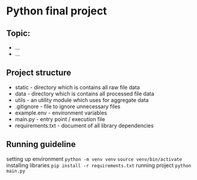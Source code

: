 # Python final project

## Topic:

- ...
- ...

## Project structure

- static - directory which is contains all raw file data
- data - directory which is contains all processed file data
- utils - an utility module which uses for aggregate data
- .gitignore - file to ignore unnecessary files
- example.env - environment variables
- main.py - entry point / execution file
- requirements.txt - document of all library dependencies

## Running guideline

setting up environment
`python -m venv venv`
`source venv/bin/activate`
installing libraries
`pip install -r requirements.txt`
running project
`python main.py`
